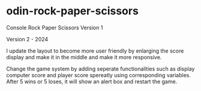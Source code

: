# odin-rock-paper-scissors

Console Rock Paper Scissors
Version 1

Version 2 - 2024

I update the layout to become more user friendly by enlarging the score display and make it in the middle and make it more responsive.

Change the game system by adding seperate functionalities such as display computer score and player score spereatly using corresponding variables. After 5 wins or 5 loses, it will show an alert box and restart the game.
